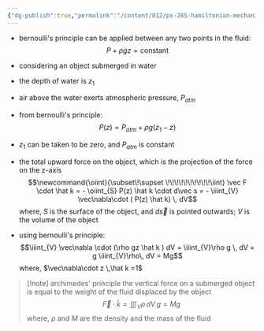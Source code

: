 ```yaml
---
{"dg-publish":true,"permalink":"/content/012/px-285-hamiltonian-mechanics-and-fluid-dynamics/term-2-fluid-dynamics/j-some-approximate-solutions/px-285-j2-hydrostatic-limit-and-archimedes-principle/","noteIcon":"1","created":"2025-02-01T13:36:21.989+00:00","updated":"2025-02-01T13:52:24.037+00:00"}
---
```



- bernoulli's principle can be applied between any two points in the fluid:
$$P + \rho gz = \text{constant}$$
- considering an object submerged in water
- the depth of water is $z_{1}$
- air above the water exerts atmospheric pressure, $P_{atm}$

- from bernoulli's principle:
$$P(z) = P_{atm} + \rho g (z_{1}- z)$$
- $z_{1}$ can be taken to be zero, and $P_{atm}$ is constant

- the total upward force on the object, which is the projection of the force on the z-axis
$$\newcommand{\oiint}{\subset\!\supset \!\!\!\!\!\!\!\!\!\!\iint}
\vec F \cdot \hat k = - \oiint_{S} P(z) \hat k \cdot d\vec s = - \iiint_{V} \vec\nabla\cdot ( P(z) \hat k) \, dV$$
	where, $S$ is the surface of the object, and $d\vec s$ is pointed outwards; $V$ is the volume of the object

- using bernoulli's principle:
$$\iiint_{V} \vec\nabla \cdot (\rho gz \hat k ) dV = \iiint_{V}\rho g \, dV = g \iiint_{V}\rho\, dV = Mg$$
	where, $\vec\nabla\cdot z \,\hat k =1$

>[!note] archimedes' principle
> the vertical force on a submerged object is equal to the weight of the fluid displaced by the object
>$$\vec F \cdot \hat k = \iiint_{V} \rho\, dV\,g = Mg$$
> 	where, $\rho$ and $M$ are the density and the mass of the fluid

